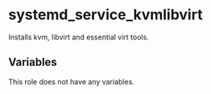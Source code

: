# systemd_service_kvmlibvirt

Installs kvm, libvirt and essential virt tools.
## Variables
This role does not have any variables.
